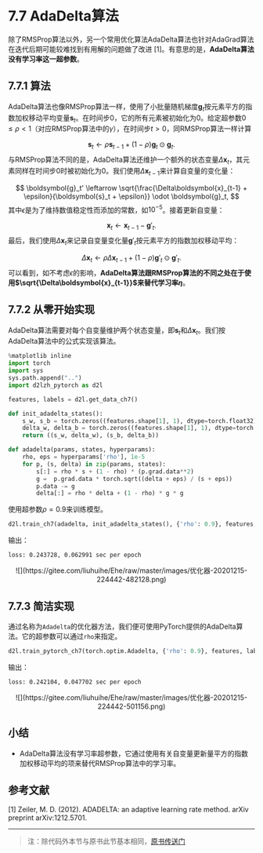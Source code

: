 # 7.7 AdaDelta算法

除了RMSProp算法以外，另一个常用优化算法AdaDelta算法也针对AdaGrad算法在迭代后期可能较难找到有用解的问题做了改进 [1]。有意思的是，**AdaDelta算法没有学习率这一超参数**。

## 7.7.1 算法

AdaDelta算法也像RMSProp算法一样，使用了小批量随机梯度$\boldsymbol{g}_t$按元素平方的指数加权移动平均变量$\boldsymbol{s}_t$。在时间步0，它的所有元素被初始化为0。给定超参数$0 \leq \rho < 1$（对应RMSProp算法中的$\gamma$），在时间步$t>0$，同RMSProp算法一样计算

$$
\boldsymbol{s}_t \leftarrow \rho \boldsymbol{s}_{t-1} + (1 - \rho) \boldsymbol{g}_t \odot \boldsymbol{g}_t.
$$
与RMSProp算法不同的是，AdaDelta算法还维护一个额外的状态变量$\Delta\boldsymbol{x}_t$，其元素同样在时间步0时被初始化为0。我们使用$\Delta\boldsymbol{x}_{t-1}$来计算自变量的变化量：

$$
\boldsymbol{g}_t' \leftarrow \sqrt{\frac{\Delta\boldsymbol{x}_{t-1} + \epsilon}{\boldsymbol{s}_t + \epsilon}}   \odot \boldsymbol{g}_t,
$$
其中$\epsilon$是为了维持数值稳定性而添加的常数，如$10^{-5}$。接着更新自变量：

$$
\boldsymbol{x}_t \leftarrow \boldsymbol{x}_{t-1} - \boldsymbol{g}'_t.
$$
最后，我们使用$\Delta\boldsymbol{x}_t$来记录自变量变化量$\boldsymbol{g}'_t$按元素平方的指数加权移动平均：

$$
\Delta\boldsymbol{x}_t \leftarrow \rho \Delta\boldsymbol{x}_{t-1} + (1 - \rho) \boldsymbol{g}'_t \odot \boldsymbol{g}'_t.
$$
可以看到，如不考虑$\epsilon$的影响，**AdaDelta算法跟RMSProp算法的不同之处在于使用$\sqrt{\Delta\boldsymbol{x}_{t-1}}$来替代学习率$\eta$**。




## 7.7.2 从零开始实现

AdaDelta算法需要对每个自变量维护两个状态变量，即$\boldsymbol{s}_t$和$\Delta\boldsymbol{x}_t$。我们按AdaDelta算法中的公式实现该算法。

``` python
%matplotlib inline
import torch
import sys
sys.path.append("..") 
import d2lzh_pytorch as d2l

features, labels = d2l.get_data_ch7()

def init_adadelta_states():
    s_w, s_b = torch.zeros((features.shape[1], 1), dtype=torch.float32), torch.zeros(1, dtype=torch.float32)
    delta_w, delta_b = torch.zeros((features.shape[1], 1), dtype=torch.float32), torch.zeros(1, dtype=torch.float32)
    return ((s_w, delta_w), (s_b, delta_b))

def adadelta(params, states, hyperparams):
    rho, eps = hyperparams['rho'], 1e-5
    for p, (s, delta) in zip(params, states):
        s[:] = rho * s + (1 - rho) * (p.grad.data**2)
        g =  p.grad.data * torch.sqrt((delta + eps) / (s + eps))
        p.data -= g
        delta[:] = rho * delta + (1 - rho) * g * g
```

使用超参数$\rho=0.9$来训练模型。

``` python
d2l.train_ch7(adadelta, init_adadelta_states(), {'rho': 0.9}, features, labels)
```
输出：
```
loss: 0.243728, 0.062991 sec per epoch
```
<div align=center>
![](https://gitee.com/liuhuihe/Ehe/raw/master/images/优化器-20201215-224442-482128.png)
</div>

## 7.7.3 简洁实现

通过名称为`Adadelta`的优化器方法，我们便可使用PyTorch提供的AdaDelta算法。它的超参数可以通过`rho`来指定。

``` python
d2l.train_pytorch_ch7(torch.optim.Adadelta, {'rho': 0.9}, features, labels)
```

输出：
```
loss: 0.242104, 0.047702 sec per epoch
```
<div align=center>
![](https://gitee.com/liuhuihe/Ehe/raw/master/images/优化器-20201215-224442-501156.png)
</div>

## 小结

* AdaDelta算法没有学习率超参数，它通过使用有关自变量更新量平方的指数加权移动平均的项来替代RMSProp算法中的学习率。


## 参考文献

[1] Zeiler, M. D. (2012). ADADELTA: an adaptive learning rate method. arXiv preprint arXiv:1212.5701.

-----------
> 注：除代码外本节与原书此节基本相同，[原书传送门](https://zh.d2l.ai/chapter_optimization/adadelta.html)

